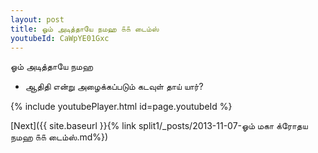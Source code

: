 ```yaml
---
layout: post
title: ஓம் அடித்தாயே நமஹ ௧௧ டைம்ஸ்
youtubeId: CaWpYE01Gxc
---
```

 
 
 ஓம் அடித்தாயே நமஹ  
 
 -  ஆதிதி என்று அழைக்கப்படும் கடவுள் தாய் யார்? 
 
  
 
  
 
 
 
 
 
 


{% include youtubePlayer.html id=page.youtubeId %}
 
[Next]({{ site.baseurl }}{% link  split1/_posts/2013-11-07-ஓம் மகா க்ரோதய நமஹ ௧௧ டைம்ஸ்.md%})
 
